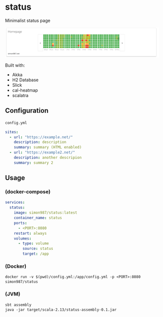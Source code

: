 # status

Minimalist status page

![demo](ss.png)

Built with:
* Akka
* H2 Database
* Slick
* cal-heatmap
* scalatra


## Configuration

`config.yml`
```yaml
sites:
  - url: "https://example.net/"
    description: description
    summary: summary (HTML enabled)
  - url: "https://example2.net/"
    description: another descripion
    summary: summary 2
```

## Usage
### (docker-compose)
```yaml
services:
  status:
    image: simon987/status:latest
    container_name: status
    ports:
      - <PORT>:8080
    restart: always
    volumes:
      - type: volume
        source: status
        target: /app
```

### (Docker)
```
docker run -v $(pwd)/config.yml:/app/config.yml -p <PORT>:8080 simon987/status
```

### (JVM)

```
sbt assembly
java -jar target/scala-2.13/status-assembly-0.1.jar
```
